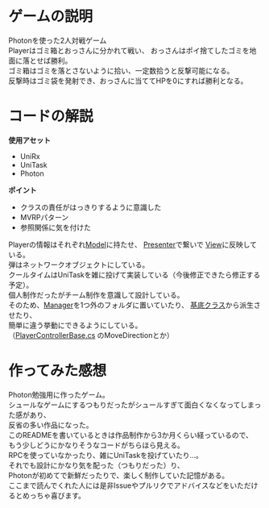 # ゲームの説明
Photonを使った2人対戦ゲーム  
Playerはゴミ箱とおっさんに分かれて戦い、
おっさんはポイ捨てしたゴミを地面に落とせば勝利。  
ゴミ箱はゴミを落とさないように拾い、一定数拾うと反撃可能になる。  
反撃時はゴミ袋を発射でき、おっさんに当ててHPを0にすれば勝利となる。  

# コードの解説
**使用アセット**
* UniRx
* UniTask
* Photon  

**ポイント**
* クラスの責任がはっきりするように意識した
* MVRPパターン
* 参照関係に気を付けた  

Playerの情報はそれぞれ[Model](https://github.com/KanbaraRyusei/MiniGames/tree/main/Assets/Scripts/BattleGame/Model)に持たせ、
[Presenter](https://github.com/KanbaraRyusei/MiniGames/tree/main/Assets/Scripts/BattleGame/Presenter)で繋いで
[View](https://github.com/KanbaraRyusei/MiniGames/tree/main/Assets/Scripts/BattleGame/View)に反映している。  
弾はネットワークオブジェクトにしている。  
クールタイムはUniTaskを雑に投げて実装している（今後修正できたら修正する予定）。  
個人制作だったがチーム制作を意識して設計している。  
そのため、[Manager](https://github.com/KanbaraRyusei/MiniGames/tree/main/Assets/Scripts/Manager)を1つ外のフォルダに置いていたり、
[基底クラス](https://github.com/KanbaraRyusei/MiniGames/tree/main/Assets/Scripts/BattleGame/PlayerController/Base)から派生させたり、  
簡単に違う挙動にできるようにしている。  
（[PlayerControllerBase.cs](https://github.com/KanbaraRyusei/MiniGames/blob/main/Assets/Scripts/BattleGame/PlayerController/Base/PlayerControllerBase.cs) のMoveDirectionとか）  

# 作ってみた感想
Photon勉強用に作ったゲーム。  
シュールなゲームにするつもりだったがシュールすぎて面白くなくなってしまった感があり、  
反省の多い作品になった。  
このREADMEを書いているときは作品制作から3か月くらい経っているので、  
もう少しどうにかなりそうなコードがちらほら見える。  
RPCを使っていなかったり、雑にUniTaskを投げていたり…。  
それでも設計にかなり気を配った（つもりだった）り、  
Photonが初めてで新鮮だったりで、楽しく制作していた記憶がある。  
ここまで読んでくれた人には是非Issueやプルリクでアドバイスなどをいただけるとめっちゃ喜びます。
